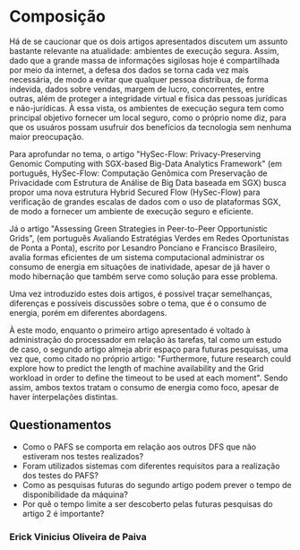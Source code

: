 # Composição

<p>Há de se caucionar que os dois artigos apresentados discutem um assunto bastante relevante na atualidade: ambientes de execução segura. Assim, dado que a grande massa de informações sigilosas hoje é compartilhada por meio da internet, a defesa dos dados se torna cada vez mais necessária, de modo a evitar que qualquer pessoa distribua, de forma indevida, dados sobre vendas, margem de lucro, concorrentes, entre outras, além de proteger a integridade virtual e física das pessoas jurídicas e não-jurídicas. À essa vista, os ambientes de execução segura tem como principal objetivo fornecer um local seguro, como o próprio nome diz, para que os usuáros possam usufruir dos benefícios da tecnologia sem nenhuma maior preocupação.</p>
<p>Para aprofundar no tema, o artigo "HySec-Flow: Privacy-Preserving Genomic Computing with SGX-based Big-Data Analytics Framework" (em português, HySec-Flow: Computação Genômica com Preservação de Privacidade com Estrutura de Análise de Big Data baseada em SGX) busca propor uma nova estrutura Hybrid Secured Flow (HySec-Flow) para verificação de grandes escalas de dados com o uso de plataformas SGX, de modo a fornecer um ambiente de execução seguro e eficiente.</p>
<p>Já o artigo "Assessing Green Strategies in Peer-to-Peer Opportunistic Grids", (em português Avaliando Estratégias Verdes em Redes Oportunistas de Ponta a Ponta), escrito por Lesandro Ponciano e Francisco Brasileiro, avalia formas eficientes de um sistema computacional administrar os consumo de energia em situações de inatividade, apesar de já haver o modo hibernação que também serve como solução para esse problema.</p>
Uma vez introduzido estes dois artigos, é possível traçar semelhanças, diferenças e possíveis discussões sobre o tema, que é o consumo de energia, porém em diferentes abordagens. <p>À este modo, enquanto o primeiro artigo apresentado é voltado à administração do processador em relação às tarefas, tal como um estudo de caso, o segundo artigo almeja abrir espaço para futuras pesquisas, uma vez que, como citado no próprio artigo: "Furthermore, future research could explore how to predict the length of machine availability and the Grid workload in order to define the timeout to be used at each moment". Sendo assim, ambos textos tratam o consumo de energia como foco, apesar de haver interpelações distintas.</p>


## Questionamentos
* Como o PAFS se comporta em relação aos outros DFS que não estiveram nos testes realizados?
* Foram utilizados sistemas com diferentes requisitos para a realização dos testes do PAFS?
* Como as pesquisas futuras do segundo artigo podem prever o tempo de disponibilidade da máquina?
* Por quê o tempo limite a ser descoberto pelas futuras pesquisas do artigo 2 é importante?

### Erick Vinicius Oliveira de Paiva


